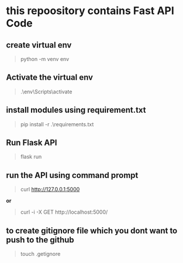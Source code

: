 # this repoository contains Fast API Code

## create virtual env
> python -m venv env

## Activate the virtual env
> .\env\Scripts\activate

## install modules using requirement.txt
> pip install -r .\requirements.txt
	
	
## Run Flask API
> flask run

## run the API using command prompt
> curl http://127.0.0.1:5000

**or**

> curl -i -X GET http://localhost:5000/

## to create gitignore file which you dont want to push to the github
> touch .getignore
